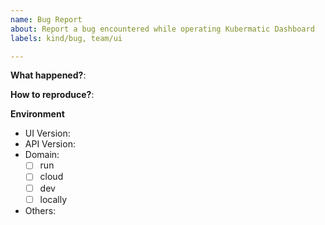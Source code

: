 ```yaml
---
name: Bug Report
about: Report a bug encountered while operating Kubermatic Dashboard
labels: kind/bug, team/ui

---
```


**What happened?**:

**How to reproduce?**:

**Environment**
- UI Version:
- API Version:
- Domain:
  - [ ] run
  - [ ] cloud
  - [ ] dev
  - [ ] locally
- Others:
